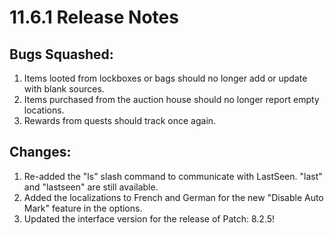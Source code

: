 # 11.6.1 Release Notes
## Bugs Squashed:
1. Items looted from lockboxes or bags should no longer add or update with blank sources.
2. Items purchased from the auction house should no longer report empty locations.
3. Rewards from quests should track once again.

## Changes:
1. Re-added the "ls" slash command to communicate with LastSeen. "last" and "lastseen" are still available.
2. Added the localizations to French and German for the new "Disable Auto Mark" feature in the options.
3. Updated the interface version for the release of Patch: 8.2.5!